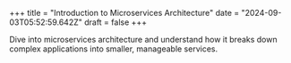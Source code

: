 +++
title = "Introduction to Microservices Architecture"
date = "2024-09-03T05:52:59.642Z"
draft = false
+++

  Dive into microservices architecture and understand how it breaks down complex applications into smaller, manageable services.
        